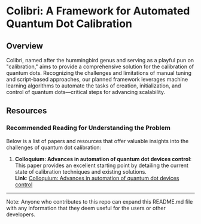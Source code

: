 # Colibri: A Framework for Automated Quantum Dot Calibration

## Overview
Colibri, named after the hummingbird genus and serving as a playful pun on "calibration," aims to provide a comprehensive solution for the calibration of quantum dots. Recognizing the challenges and limitations of manual tuning and script-based approaches, our planned framework leverages machine learning algorithms to automate the tasks of creation, initialization, and control of quantum dots—critical steps for advancing scalability.

## Resources

### Recommended Reading for Understanding the Problem
Below is a list of papers and resources that offer valuable insights into the challenges of quantum dot calibration:

1. **Colloquium: Advances in automation of quantum dot devices control**: This paper provides an excellent starting point by detailing the current state of calibration techniques and existing solutions.  
   **Link**: [Colloquium: Advances in automation of quantum dot devices control](https://www.ncbi.nlm.nih.gov/pmc/articles/PMC10088060/#S8)

---

Note: Anyone who contributes to this repo can expand this README.md file with any information that they deem useful for the users or other developers.
